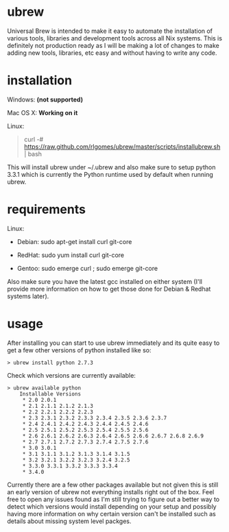 ubrew
=====

Universal Brew is intended to make it easy to automate the installation of 
various tools, libraries and development tools across all Nix systems. This is
definitely not production ready as I will be making a lot of changes to make
adding new tools, libraries, etc easy and without having to write any code.


installation
============

Windows: **(not supported)**

Mac OS X: **Working on it**

Linux:

   > curl -# https://raw.github.com/rlgomes/ubrew/master/scripts/installubrew.sh | bash

This will install ubrew under ~/.ubrew and also make sure to setup python 3.3.1
which is currently the Python runtime used by default when running ubrew.


requirements
============

Linux:

 * Debian:  sudo apt-get install curl git-core 

 * RedHat:  sudo yum install curl git-core 

 * Gentoo:  sudo emerge curl ; sudo emerge git-core 

Also make sure you have the latest gcc installed on either system (I'll provide
more information on how to get those done for Debian & Redhat systems later).


usage
=====

After installing you can start to use ubrew immediately and its quite easy to 
get a few other versions of python installed like so:

    > ubrew install python 2.7.3

Check which versions are currently available:

    > ubrew available python
        Installable Versions
         * 2.0 2.0.1
         * 2.1 2.1.1 2.1.2 2.1.3
         * 2.2 2.2.1 2.2.2 2.2.3
         * 2.3 2.3.1 2.3.2 2.3.3 2.3.4 2.3.5 2.3.6 2.3.7
         * 2.4 2.4.1 2.4.2 2.4.3 2.4.4 2.4.5 2.4.6
         * 2.5 2.5.1 2.5.2 2.5.3 2.5.4 2.5.5 2.5.6
         * 2.6 2.6.1 2.6.2 2.6.3 2.6.4 2.6.5 2.6.6 2.6.7 2.6.8 2.6.9
         * 2.7 2.7.1 2.7.2 2.7.3 2.7.4 2.7.5 2.7.6
         * 3.0 3.0.1
         * 3.1 3.1.1 3.1.2 3.1.3 3.1.4 3.1.5
         * 3.2 3.2.1 3.2.2 3.2.3 3.2.4 3.2.5
         * 3.3.0 3.3.1 3.3.2 3.3.3 3.3.4
         * 3.4.0
 
Currently there are a few other packages available but not given this is still
an early version of ubrew not everything installs right out of the box. Feel 
free to open any issues found as I'm still trying to figure out a better way to 
detect which versions would install depending on your setup and possibly having
more information on why certain version can't be installed such as details about
missing system level packges.


